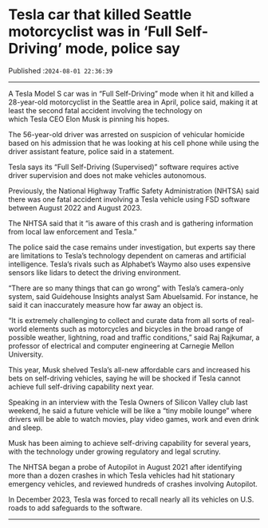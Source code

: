 # Tesla car that killed Seattle motorcyclist was in ‘Full Self-Driving’ mode, police say

Published :`2024-08-01 22:36:39`

---

A Tesla Model S car was in “Full Self-Driving” mode when it hit and killed a 28-year-old motorcyclist in the Seattle area in April, police said, making it at least the second fatal accident involving the technology on which Tesla CEO Elon Musk is pinning his hopes.

The 56-year-old driver was arrested on suspicion of vehicular homicide based on his admission that he was looking at his cell phone while using the driver assistant feature, police said in a statement.

Tesla says its “Full Self-Driving (Supervised)” software requires active driver supervision and does not make vehicles autonomous.

Previously, the National Highway Traffic Safety Administration (NHTSA) said there was one fatal accident involving a Tesla vehicle using FSD software between August 2022 and August 2023.

The NHTSA said that it “is aware of this crash and is gathering information from local law enforcement and Tesla.”

The police said the case remains under investigation, but experts say there are limitations to Tesla’s technology dependent on cameras and artificial intelligence. Tesla’s rivals such as Alphabet’s Waymo also uses expensive sensors like lidars to detect the driving environment.

“There are so many things that can go wrong” with Tesla’s camera-only system, said Guidehouse Insights analyst Sam Abuelsamid. For instance, he said it can inaccurately measure how far away an object is.

“It is extremely challenging to collect and curate data from all sorts of real-world elements such as motorcycles and bicycles in the broad range of possible weather, lightning, road and traffic conditions,” said Raj Rajkumar, a professor of electrical and computer engineering at Carnegie Mellon University.

This year, Musk shelved Tesla’s all-new affordable cars and increased his bets on self-driving vehicles, saying he will be shocked if Tesla cannot achieve full self-driving capability next year.

Speaking in an interview with the Tesla Owners of Silicon Valley club last weekend, he said a future vehicle will be like a “tiny mobile lounge” where drivers will be able to watch movies, play video games, work and even drink and sleep.

Musk has been aiming to achieve self-driving capability for several years, with the technology under growing regulatory and legal scrutiny.

The NHTSA began a probe of Autopilot in August 2021 after identifying more than a dozen crashes in which Tesla vehicles had hit stationary emergency vehicles, and reviewed hundreds of crashes involving Autopilot.

In December 2023, Tesla was forced to recall nearly all its vehicles on U.S. roads to add safeguards to the software.

---


